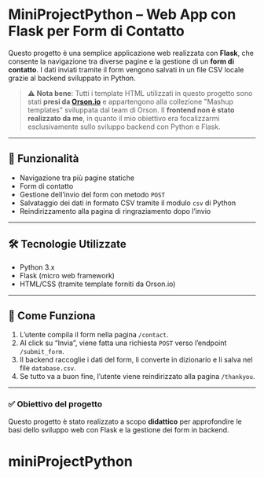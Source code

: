 # MiniProjectPython – Web App con Flask per Form di Contatto

Questo progetto è una semplice applicazione web realizzata con **Flask**, che consente la navigazione tra diverse pagine e la gestione di un **form di contatto**. I dati inviati tramite il form vengono salvati in un file CSV locale grazie al backend sviluppato in Python.

> ⚠️ **Nota bene**: Tutti i template HTML utilizzati in questo progetto sono stati **presi da [Orson.io](https://www.orson.io)** e appartengono alla collezione "Mashup templates" sviluppata dal team di Orson. Il **frontend non è stato realizzato da me**, in quanto il mio obiettivo era focalizzarmi esclusivamente sullo sviluppo backend con Python e Flask.

---

## 🚀 Funzionalità

- Navigazione tra più pagine statiche
- Form di contatto
- Gestione dell’invio del form con metodo `POST`
- Salvataggio dei dati in formato CSV tramite il modulo `csv` di Python
- Reindirizzamento alla pagina di ringraziamento dopo l’invio

---

## 🛠️ Tecnologie Utilizzate

- Python 3.x
- Flask (micro web framework)
- HTML/CSS (tramite template forniti da Orson.io)

---

## 🔧 Come Funziona

1. L’utente compila il form nella pagina `/contact`.
2. Al click su “Invia”, viene fatta una richiesta `POST` verso l’endpoint `/submit_form`.
3. Il backend raccoglie i dati del form, li converte in dizionario e li salva nel file `database.csv`.
4. Se tutto va a buon fine, l’utente viene reindirizzato alla pagina `/thankyou`.

---

### ✅ Obiettivo del progetto

Questo progetto è stato realizzato a scopo **didattico** per approfondire le basi dello sviluppo web con Flask e la gestione dei form in backend.
# miniProjectPython
